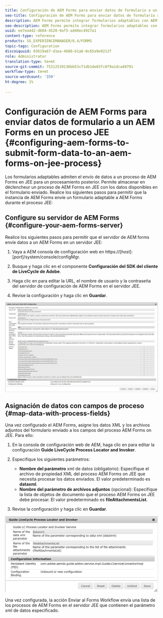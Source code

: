 ```yaml
---
title: Configuración de AEM Forms para enviar datos de formulario a un proceso AEM Forms on JEE
seo-title: Configuración de AEM Forms para enviar datos de formulario a un proceso AEM Forms on JEE
description: AEM Forms permite integrar formularios adaptables con AEM Forms en procesos JEE para procesar datos de formulario.
seo-description: AEM Forms permite integrar formularios adaptables con AEM Forms en procesos JEE para procesar datos de formulario.
uuid: ee7ea442-d604-4520-9af5-ad40ec4927a1
content-type: reference
products: SG_EXPERIENCEMANAGER/6.4/FORMS
topic-tags: Configuration
discoiquuid: 03619a67-d1ea-4b80-b1a6-0c65a9e9212f
role: Administrator
translation-type: tm+mt
source-git-commit: 75312539136bb53cf1db1de03fc0f9a1dca49791
workflow-type: tm+mt
source-wordcount: '359'
ht-degree: 1%

---
```



# Configuración de AEM Forms para enviar datos de formulario a un AEM Forms en un proceso JEE {#configuring-aem-forms-to-submit-form-data-to-an-aem-forms-on-jee-process}

Los formularios adaptables admiten el envío de datos a un proceso de AEM Forms en JEE para un procesamiento posterior. Permite almacenar en déclencheur un proceso de AEM Forms en JEE con los datos disponibles en el formulario enviado. Realice los siguientes pasos para permitir que la instancia de AEM Forms envíe un formulario adaptable a AEM Forms durante el proceso JEE:

## Configure su servidor de AEM Forms {#configure-your-aem-forms-server}

Realice los siguientes pasos para permitir que el servidor de AEM forms envíe datos a un AEM Forms en un servidor JEE:

1. Vaya a AEM consola de configuración web en https://[*host*]:[*port*]/system/console/configMgr.

1. Busque y haga clic en el componente **Configuración del SDK del cliente de LiveCycle de Adobe**.
1. Haga clic en para editar la URL, el nombre de usuario y la contraseña del servidor de configuración de AEM Forms en el servidor JEE.
1. Revise la configuración y haga clic en **Guardar**.

![Configuración del SDK de cliente de LiveCycle de Adobe](assets/clientsdkconfiguration.jpg)

## Asignación de datos con campos de proceso {#map-data-with-process-fields}

Una vez configurado el AEM Forms, asigne los datos XML y los archivos adjuntos del formulario enviado a los campos del proceso AEM Forms on JEE. Para ello:

1. En la consola de configuración web de AEM, haga clic en para editar la configuración **Guide LiveCycle Process Locator and Invoker**.
1. Especifique los siguientes parámetros:

   * **Nombre del parámetro**  xml de datos (obligatorio): Especifique el archivo de propiedad XML del proceso AEM Forms on JEE que necesita procesar los datos enviados. El valor predeterminado es **dataxml**.
   * **Nombre del parámetro de archivos adjuntos**  (opcional): Especifique la lista de objetos de documento que el proceso AEM Forms on JEE debe procesar. El valor predeterminado es **fileAttachmentsList**.

1. Revise la configuración y haga clic en **Guardar**.

![Localizador de procesos de LiveCycle de guía e invoker](assets/test3.jpg)

Una vez configurada, la acción Enviar al Forms Workflow envía una lista de los procesos de AEM Forms en el servidor JEE que contienen el parámetro xml de datos especificado.
